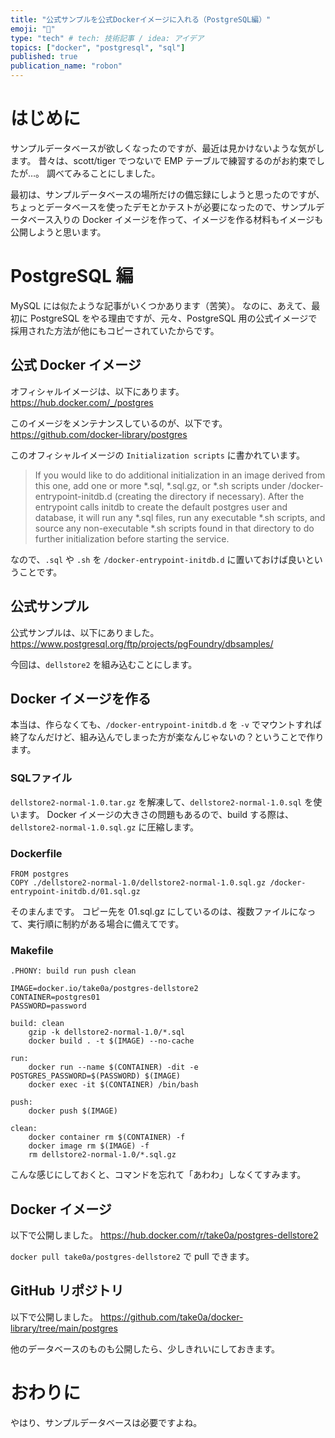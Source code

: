 ```yaml
---
title: "公式サンプルを公式Dockerイメージに入れる（PostgreSQL編）"
emoji: "🐘"
type: "tech" # tech: 技術記事 / idea: アイデア
topics: ["docker", "postgresql", "sql"]
published: true
publication_name: "robon"
---
```


# はじめに
サンプルデータベースが欲しくなったのですが、最近は見かけないような気がします。
昔々は、scott/tiger でつないで EMP テーブルで練習するのがお約束でしたが…。
調べてみることにしました。

最初は、サンプルデータベースの場所だけの備忘録にしようと思ったのですが、ちょっとデータベースを使ったデモとかテストが必要になったので、サンプルデータベース入りの Docker イメージを作って、イメージを作る材料もイメージも公開しようと思います。

# PostgreSQL 編
MySQL には似たような記事がいくつかあります（苦笑）。
なのに、あえて、最初に PostgreSQL をやる理由ですが、元々、PostgreSQL 用の公式イメージで採用された方法が他にもコピーされていたからです。

## 公式 Docker イメージ
オフィシャルイメージは、以下にあります。
https://hub.docker.com/_/postgres

このイメージをメンテナンスしているのが、以下です。
https://github.com/docker-library/postgres

このオフィシャルイメージの `Initialization scripts` に書かれています。

> If you would like to do additional initialization in an image derived from this one, add one or more *.sql, *.sql.gz, or *.sh scripts under /docker-entrypoint-initdb.d (creating the directory if necessary). After the entrypoint calls initdb to create the default postgres user and database, it will run any *.sql files, run any executable *.sh scripts, and source any non-executable *.sh scripts found in that directory to do further initialization before starting the service.

なので、`.sql` や `.sh` を `/docker-entrypoint-initdb.d` に置いておけば良いということです。

## 公式サンプル
公式サンプルは、以下にありました。
https://www.postgresql.org/ftp/projects/pgFoundry/dbsamples/

今回は、`dellstore2` を組み込むことにします。

## Docker イメージを作る
本当は、作らなくても、`/docker-entrypoint-initdb.d` を `-v` でマウントすれば終了なんだけど、組み込んでしまった方が楽なんじゃないの？ということで作ります。

### SQLファイル
`dellstore2-normal-1.0.tar.gz` を解凍して、`dellstore2-normal-1.0.sql` を使います。
Docker イメージの大きさの問題もあるので、build する際は、`dellstore2-normal-1.0.sql.gz` に圧縮します。

### Dockerfile
```dockerfile: Dockerfile
FROM postgres
COPY ./dellstore2-normal-1.0/dellstore2-normal-1.0.sql.gz /docker-entrypoint-initdb.d/01.sql.gz
```
そのまんまです。
コピー先を 01.sql.gz にしているのは、複数ファイルになって、実行順に制約がある場合に備えてです。

### Makefile
```makefile: Makefile
.PHONY: build run push clean

IMAGE=docker.io/take0a/postgres-dellstore2
CONTAINER=postgres01
PASSWORD=password

build: clean
	gzip -k dellstore2-normal-1.0/*.sql 
	docker build . -t $(IMAGE) --no-cache

run:
	docker run --name $(CONTAINER) -dit -e POSTGRES_PASSWORD=$(PASSWORD) $(IMAGE)
	docker exec -it $(CONTAINER) /bin/bash

push:
	docker push $(IMAGE)

clean:
	docker container rm $(CONTAINER) -f
	docker image rm $(IMAGE) -f
	rm dellstore2-normal-1.0/*.sql.gz
```
こんな感じにしておくと、コマンドを忘れて「あわわ」しなくてすみます。

## Docker イメージ
以下で公開しました。
https://hub.docker.com/r/take0a/postgres-dellstore2

`docker pull take0a/postgres-dellstore2` で pull できます。

## GitHub リポジトリ
以下で公開しました。
https://github.com/take0a/docker-library/tree/main/postgres

他のデータベースのものも公開したら、少しきれいにしておきます。

# おわりに
やはり、サンプルデータベースは必要ですよね。
